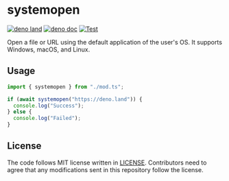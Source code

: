 # systemopen

[![deno land](http://img.shields.io/badge/available%20on-deno.land/x-lightgrey.svg?logo=deno)](https://deno.land/x/systemopen)
[![deno doc](https://doc.deno.land/badge.svg)](https://doc.deno.land/https/deno.land/x/systemopen/mod.ts)
[![Test](https://github.com/lambdalisue/deno-systemopen/workflows/Test/badge.svg)](https://github.com/lambdalisue/deno-systemopen/actions?query=workflow%3ATest)

Open a file or URL using the default application of the user's OS. It supports
Windows, macOS, and Linux.

## Usage

```ts
import { systemopen } from "./mod.ts";

if (await systemopen("https://deno.land")) {
  console.log("Success");
} else {
  console.log("Failed");
}
```

## License

The code follows MIT license written in [LICENSE](./LICENSE). Contributors need
to agree that any modifications sent in this repository follow the license.

